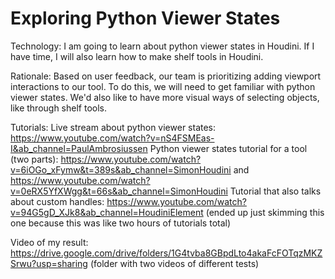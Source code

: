# Exploring Python Viewer States

Technology: I am going to learn about python viewer states in Houdini. If I have time, I will also learn how to make shelf tools in Houdini. 

Rationale: Based on user feedback, our team is prioritizing adding viewport interactions to our tool. To do this, we will need to get familiar with python viewer states. We'd also like to have more visual ways of selecting objects, like through shelf tools. 

Tutorials:
Live stream about python viewer states: https://www.youtube.com/watch?v=nS4FSMEas-I&ab_channel=PaulAmbrosiussen
Python viewer states tutorial for a tool (two parts): https://www.youtube.com/watch?v=6iOGo_xFymw&t=389s&ab_channel=SimonHoudini and https://www.youtube.com/watch?v=0eRX5YfXWgg&t=66s&ab_channel=SimonHoudini
Tutorial that also talks about custom handles: https://www.youtube.com/watch?v=94G5gD_XJk8&ab_channel=HoudiniElement (ended up just skimming this one because this was like two hours of tutorials total)

Video of my result: https://drive.google.com/drive/folders/1G4tvba8GBpdLto4akaFcFOTqzMKZSrwu?usp=sharing (folder with two videos of different tests)
